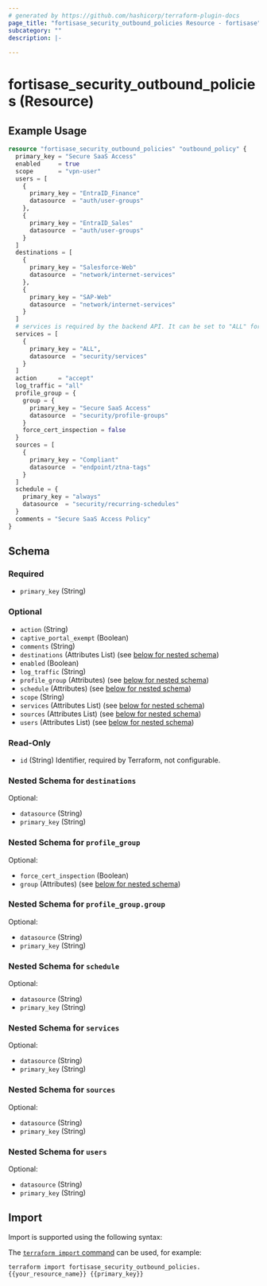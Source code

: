 ```yaml
---
# generated by https://github.com/hashicorp/terraform-plugin-docs
page_title: "fortisase_security_outbound_policies Resource - fortisase"
subcategory: ""
description: |-
  
---
```


# fortisase_security_outbound_policies (Resource)



## Example Usage

```terraform
resource "fortisase_security_outbound_policies" "outbound_policy" {
  primary_key = "Secure SaaS Access"
  enabled     = true
  scope       = "vpn-user"
  users = [
    {
      primary_key = "EntraID_Finance"
      datasource  = "auth/user-groups"
    },
    {
      primary_key = "EntraID_Sales"
      datasource  = "auth/user-groups"
    }
  ]
  destinations = [
    {
      primary_key = "Salesforce-Web"
      datasource  = "network/internet-services"
    },
    {
      primary_key = "SAP-Web"
      datasource  = "network/internet-services"
    }
  ]
  # services is required by the backend API. It can be set to "ALL" for outbound policies.
  services = [
    {
      primary_key = "ALL",
      datasource  = "security/services"
    }
  ]
  action      = "accept"
  log_traffic = "all"
  profile_group = {
    group = {
      primary_key = "Secure SaaS Access"
      datasource  = "security/profile-groups"
    }
    force_cert_inspection = false
  }
  sources = [
    {
      primary_key = "Compliant"
      datasource  = "endpoint/ztna-tags"
    }
  ]
  schedule = {
    primary_key = "always"
    datasource  = "security/recurring-schedules"
  }
  comments = "Secure SaaS Access Policy"
}
```

<!-- schema generated by tfplugindocs -->
## Schema

### Required

- `primary_key` (String)

### Optional

- `action` (String)
- `captive_portal_exempt` (Boolean)
- `comments` (String)
- `destinations` (Attributes List) (see [below for nested schema](#nestedatt--destinations))
- `enabled` (Boolean)
- `log_traffic` (String)
- `profile_group` (Attributes) (see [below for nested schema](#nestedatt--profile_group))
- `schedule` (Attributes) (see [below for nested schema](#nestedatt--schedule))
- `scope` (String)
- `services` (Attributes List) (see [below for nested schema](#nestedatt--services))
- `sources` (Attributes List) (see [below for nested schema](#nestedatt--sources))
- `users` (Attributes List) (see [below for nested schema](#nestedatt--users))

### Read-Only

- `id` (String) Identifier, required by Terraform, not configurable.

<a id="nestedatt--destinations"></a>
### Nested Schema for `destinations`

Optional:

- `datasource` (String)
- `primary_key` (String)


<a id="nestedatt--profile_group"></a>
### Nested Schema for `profile_group`

Optional:

- `force_cert_inspection` (Boolean)
- `group` (Attributes) (see [below for nested schema](#nestedatt--profile_group--group))

<a id="nestedatt--profile_group--group"></a>
### Nested Schema for `profile_group.group`

Optional:

- `datasource` (String)
- `primary_key` (String)



<a id="nestedatt--schedule"></a>
### Nested Schema for `schedule`

Optional:

- `datasource` (String)
- `primary_key` (String)


<a id="nestedatt--services"></a>
### Nested Schema for `services`

Optional:

- `datasource` (String)
- `primary_key` (String)


<a id="nestedatt--sources"></a>
### Nested Schema for `sources`

Optional:

- `datasource` (String)
- `primary_key` (String)


<a id="nestedatt--users"></a>
### Nested Schema for `users`

Optional:

- `datasource` (String)
- `primary_key` (String)

## Import

Import is supported using the following syntax:

The [`terraform import` command](https://developer.hashicorp.com/terraform/cli/commands/import) can be used, for example:

```shell
terraform import fortisase_security_outbound_policies.{{your_resource_name}} {{primary_key}}
```
